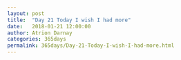 ```yaml
---
layout: post  
title:  "Day 21 Today I wish I had more"  
date:   2018-01-21 12:00:00  
author: Atrion Darnay  
categories: 365days
permalink: 365days/Day-21-Today-I-wish-I-had-more.html  
---
```

